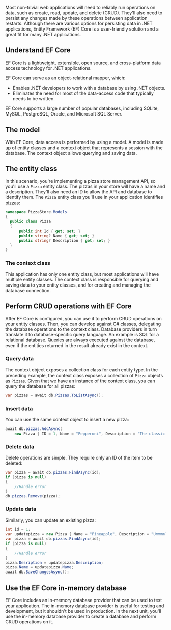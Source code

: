 Most non-trivial web applications will need to reliably run operations on data, such as create, read, update, and delete (CRUD). They'll also need to persist any changes made by these operations between application restarts. Although there are various options for persisting data in .NET applications, Entity Framework (EF) Core is a user-friendly solution and a great fit for many .NET applications.

## Understand EF Core

EF Core is a lightweight, extensible, open source, and cross-platform data access technology for .NET applications.

EF Core can serve as an object-relational mapper, which:

- Enables .NET developers to work with a database by using .NET objects.
- Eliminates the need for most of the data-access code that typically needs to be written.

EF Core supports a large number of popular databases, including SQLite, MySQL, PostgreSQL, Oracle, and Microsoft SQL Server.

## The model

With EF Core, data access is performed by using a model. A model is made up of entity classes and a context object that represents a session with the database. The context object allows querying and saving data.

## The entity class

In this scenario, you're implementing a pizza store management API, so you'll use a `Pizza` entity class. The pizzas in your store will have a name and a description. They'll also need an ID to allow the API and database to identify them. The `Pizza` entity class you'll use in your application identifies pizzas:

```csharp
namespace PizzaStore.Models 
{
  public class Pizza
  {
      public int Id { get; set; }
      public string? Name { get; set; }
      public string? Description { get; set; }
  }
}
```

### The context class

This application has only one entity class, but most applications will have multiple entity classes. The context class is responsible for querying and saving data to your entity classes, and for creating and managing the database connection.

## Perform CRUD operations with EF Core

After EF Core is configured, you can use it to perform CRUD operations on your entity classes. Then, you can develop against C# classes, delegating the database operations to the context class. Database providers in turn translate it to database-specific query language. An example is SQL for a relational database. Queries are always executed against the database, even if the entities returned in the result already exist in the context.

### Query data

The context object exposes a collection class for each entity type. In the preceding example, the context class exposes a collection of `Pizza` objects as `Pizzas`. Given that we have an instance of the context class, you can query the database for all pizzas:

```csharp
var pizzas = await db.Pizzas.ToListAsync();
```

### Insert data

You can use the same context object to insert a new pizza:

```csharp
await db.pizzas.AddAsync(
    new Pizza { ID = 1, Name = "Pepperoni", Description = "The classic pepperoni pizza" });
```

### Delete data

Delete operations are simple. They require only an ID of the item to be deleted:

```csharp
var pizza = await db.pizzas.FindAsync(id);
if (pizza is null)
{
    //Handle error
}
db.pizzas.Remove(pizza);
```

### Update data

Similarly, you can update an existing pizza:

```csharp
int id = 1;
var updatepizza = new Pizza { Name = "Pineapple", Description = "Ummmm?" })
var pizza = await db.pizzas.FindAsync(id);
if (pizza is null)
{
    //Handle error
}
pizza.Desription = updatepizza.Description;
pizza.Name = updatepizza.Name;
await db.SaveChangesAsync();
```

## Use the EF Core in-memory database

EF Core includes an in-memory database provider that can be used to test your application. The in-memory database provider is useful for testing and development, but it shouldn't be used in production. In the next unit, you'll use the in-memory database provider to create a database and perform CRUD operations on it.
